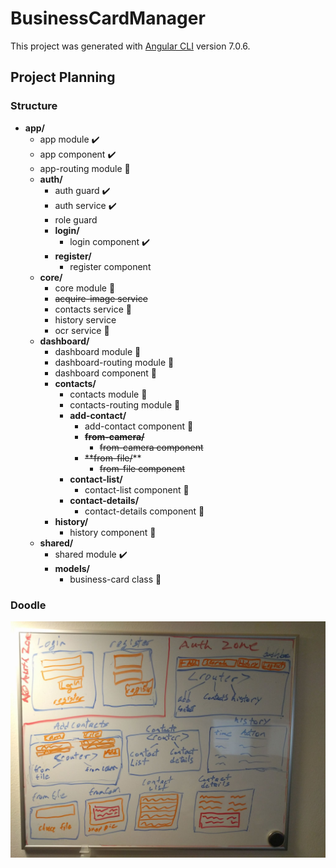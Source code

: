 # BusinessCardManager

This project was generated with [Angular CLI](https://github.com/angular/angular-cli) version 7.0.6.

## Project Planning

### Structure
* **app/**
  * app module :heavy_check_mark:
  * app component :heavy_check_mark:
  * app-routing module :construction:
  * **auth/**
    * auth guard :heavy_check_mark:
    * auth service :heavy_check_mark:
    * role guard
    * **login/**
      * login component :heavy_check_mark:
    * **register/**
      * register component
  * **core/**
    * core module :construction:
    * ~~acquire-image service~~
    * contacts service :construction:
    * history service
    * ocr service :construction:
  * **dashboard/**
    * dashboard module :construction:
    * dashboard-routing module :construction:
    * dashboard component :construction:
    * **contacts/**
      * contacts module :construction:
      * contacts-routing module :construction:
      * **add-contact/**
        * add-contact component :construction:
        * ~~**from-camera/**~~
          * ~~from-camera component~~
        * ~~**from-file/~~**
          * ~~from-file component~~
      * **contact-list/**
        * contact-list component :construction:
      * **contact-details/**
        * contact-details component :construction:
    * **history/**
      * history component :construction:
  * **shared/**
    * shared module :heavy_check_mark:
    * **models/**
      * business-card class :construction:

### Doodle
![whiteboard doodle](./planning-doodle.jpg)
